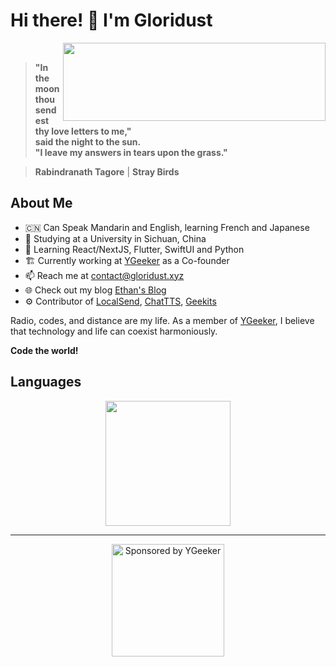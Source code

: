 # Hi there! 👋 I'm Gloridust

<div>
  <img src="https://github-readme-stats.vercel.app/api?username=Gloridust&show_icons=true&hide_title=true&hide=contribs&bg_color=4EBFFE,63C862,FFCA3D&title_color=f3f3f3&text_color=f3f3f3" height="125" width="420" align="right">
  <br>
  
  > **"In the moon thou sendest thy love letters to me,"**  
  > **said the night to the sun.**  
  > **"I leave my answers in tears upon the grass."**  
  
  > **Rabindranath Tagore** | **Stray Birds**  
</div>

## About Me

- 🇨🇳 Can Speak Mandarin and English, learning French and Japanese
- 🔭 Studying at a University in Sichuan, China
- 🌱 Learning React/NextJS, Flutter, SwiftUI and Python
- 🏗️ Currently working at [YGeeker](https://ygeeker.com) as a Co-founder
- 📫 Reach me at <contact@gloridust.xyz>
- 🌐 Check out my blog [Ethan's Blog](https://gloridust.xyz)
- ⚙️ Contributor of [LocalSend](https://github.com/localsend/localsend), [ChatTTS](https://github.com/2noise/ChatTTS), [Geekits](https://github.com/RiverTwilight/Geekits)

Radio, codes, and distance are my life. As a member of [YGeeker](https://github.com/ygeeker), I believe that technology and life can coexist harmoniously.

**Code the world!**

## Languages

<div align="center">
  <img src="https://github-readme-stats.vercel.app/api/top-langs/?username=Gloridust&hide=&hide_progress=true&langs_count=8&layout=compact&bg_color=4EBFFE,63C862,FFCA3D&title_color=f3f3f3&text_color=f3f3f3" height="200">
</div>

---

<div align="center">
  <a href="https://www.ygeeker.com">
    <img width="180" alt="Sponsored by YGeeker" src="https://www.ygeeker.com/badge/sponsor.png">
  </a>
</div>